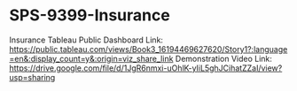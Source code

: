 # SPS-9399-Insurance
Insurance
Tableau Public Dashboard Link: https://public.tableau.com/views/Book3_16194469627620/Story1?:language=en&:display_count=y&:origin=viz_share_link
Demonstration Video Link: https://drive.google.com/file/d/1JgR6nmxi-uOhlK-yIiL5ghJCihatZZaI/view?usp=sharing
